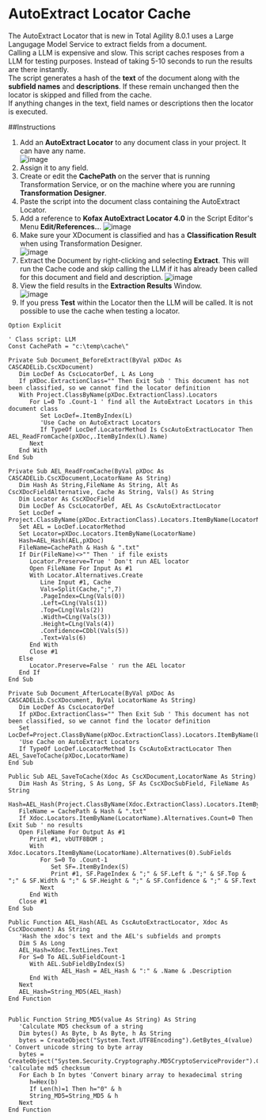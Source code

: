 # AutoExtract Locator Cache

The AutoExtract Locator that is new in Total Agility 8.0.1 uses a Large Langugage Model Service to extract fields from a document.  
Calling a LLM is expensive and slow. This script caches resposes from a LLM for testing purposes. Instead of taking 5-10 seconds to run the results are there instantly.  
The script generates a hash of the **text** of the document along with the **subfield names** and **descriptions**. If these remain unchanged then the locator is skipped and filled from the cache.  
If anything changes in the text, field names or descriptions then the locator is executed.  

##Instructions
1. Add an **AutoExtract Locator** to any document class in your project. It can have any name.  
![image](https://github.com/TungstenTransformation/KTScripts/assets/103566874/93974b98-5b36-47b9-b889-528bf4efa8bf)
1. Assign it to any field.
1. Create or edit the **CachePath** on the server that is running Transformation Service, or on the machine where you are running **Transformation Designer**.
1. Paste the script into the document class containing the AutoExtract Locator.
2. Add a reference to **Kofax AutoExtract Locator 4.0** in the Script Editor's Menu **Edit/References..**.
![image](https://github.com/TungstenTransformation/KTScripts/assets/103566874/be7b2058-c79a-499c-94c5-5334202a39e5)
1. Make sure your XDocument is classified and has a **Classification Result** when using Transformation Designer.  
![image](https://github.com/TungstenTransformation/KTScripts/assets/103566874/922cec03-4417-4f57-928a-acee2726e565)
1. Extract the Document by right-clicking and selecting **Extract**. This will run the Cache code and skip calling the LLM if it has already been called for this document and field and description.
![image](https://github.com/TungstenTransformation/KTScripts/assets/103566874/3e6326f7-b2c1-4a24-83b1-eb19a9a82d87)
1. View the field results in the **Extraction Results** Window.  
![image](https://github.com/TungstenTransformation/KTScripts/assets/103566874/987fd188-93ed-4604-8228-1f19ec175ce6)
1. If you press **Test** within the Locator then the LLM will be called. It is not possible to use the cache when testing a locator.

```vb6
Option Explicit

' Class script: LLM
Const CachePath = "c:\temp\cache\"

Private Sub Document_BeforeExtract(ByVal pXDoc As CASCADELib.CscXDocument)
   Dim LocDef As CscLocatorDef, L As Long
   If pXDoc.ExtractionClass="" Then Exit Sub ' This document has not been classified, so we cannot find the locator definition
   With Project.ClassByName(pXDoc.ExtractionClass).Locators
      For L=0 To .Count-1 ' find all the AutoExtract Locators in this document class
         Set LocDef=.ItemByIndex(L)
         'Use Cache on AutoExtract Locators
         If TypeOf LocDef.LocatorMethod Is CscAutoExtractLocator Then AEL_ReadFromCache(pXDoc,.ItemByIndex(L).Name)
      Next
   End With
End Sub

Private Sub AEL_ReadFromCache(ByVal pXDoc As CASCADELib.CscXDocument,LocatorName As String)
   Dim Hash As String,FileName As String, Alt As CscXDocFieldAlternative, Cache As String, Vals() As String
   Dim Locator As CscXDocField
   Dim LocDef As CscLocatorDef, AEL As CscAutoExtractLocator
   Set LocDef = Project.ClassByName(pXDoc.ExtractionClass).Locators.ItemByName(LocatorName)
   Set AEL = LocDef.LocatorMethod
   Set Locator=pXDoc.Locators.ItemByName(LocatorName)
   Hash=AEL_Hash(AEL,pXDoc)
   FileName=CachePath & Hash & ".txt"
   If Dir(FileName)<>"" Then ' if file exists
      Locator.Preserve=True ' Don't run AEL locator
      Open FileName For Input As #1
      With Locator.Alternatives.Create
         Line Input #1, Cache
         Vals=Split(Cache,";",7)
         .PageIndex=CLng(Vals(0))
         .Left=CLng(Vals(1))
         .Top=CLng(Vals(2))
         .Width=CLng(Vals(3))
         .Height=CLng(Vals(4))
         .Confidence=CDbl(Vals(5))
         .Text=Vals(6)
      End With
      Close #1
   Else
      Locator.Preserve=False ' run the AEL locator
   End If
End Sub

Private Sub Document_AfterLocate(ByVal pXDoc As CASCADELib.CscXDocument, ByVal LocatorName As String)
   Dim LocDef As CscLocatorDef
   If pXDoc.ExtractionClass="" Then Exit Sub ' This document has not been classified, so we cannot find the locator definition
   Set LocDef=Project.ClassByName(pXDoc.ExtractionClass).Locators.ItemByName(LocatorName)
   'Use Cache on AutoExtract Locators
   If TypeOf LocDef.LocatorMethod Is CscAutoExtractLocator Then AEL_SaveToCache(pXDoc,LocatorName)
End Sub

Public Sub AEL_SaveToCache(Xdoc As CscXDocument,LocatorName As String)
   Dim Hash As String, S As Long, SF As CscXDocSubField, FileName As String
   Hash=AEL_Hash(Project.ClassByName(Xdoc.ExtractionClass).Locators.ItemByName(LocatorName).LocatorMethod,Xdoc)
   FileName = CachePath & Hash & ".txt"
   If Xdoc.Locators.ItemByName(LocatorName).Alternatives.Count=0 Then Exit Sub ' no results
   Open FileName For Output As #1
      Print #1, vbUTF8BOM ;
      With Xdoc.Locators.ItemByName(LocatorName).Alternatives(0).SubFields
         For S=0 To .Count-1
            Set SF=.ItemByIndex(S)
            Print #1, SF.PageIndex & ";" & SF.Left & ";" & SF.Top & ";" & SF.Width & ";" & SF.Height & ";" & SF.Confidence & ";" & SF.Text
         Next
      End With
   Close #1
End Sub

Public Function AEL_Hash(AEL As CscAutoExtractLocator, Xdoc As CscXDocument) As String
   'Hash the xdoc's text and the AEL's subfields and prompts
   Dim S As Long
   AEL_Hash=Xdoc.TextLines.Text
   For S=0 To AEL.SubFieldCount-1
      With AEL.SubFieldByIndex(S)
               AEL_Hash = AEL_Hash & ":" & .Name & .Description
      End With
   Next
   AEL_Hash=String_MD5(AEL_Hash)
End Function


Public Function String_MD5(value As String) As String
   'Calculate MD5 checksum of a string
   Dim bytes() As Byte, b As Byte, h As String
   bytes = CreateObject("System.Text.UTF8Encoding").GetBytes_4(value) ' Convert unicode string to byte array
   bytes = CreateObject("System.Security.Cryptography.MD5CryptoServiceProvider").ComputeHash_2(bytes) 'calculate md5 checksum
   For Each b In bytes 'Convert binary array to hexadecimal string
      h=Hex(b)
      If Len(h)=1 Then h="0" & h
      String_MD5=String_MD5 & h
   Next
End Function
```

